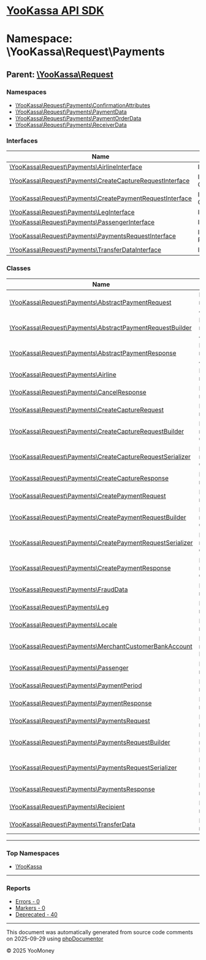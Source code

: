# [YooKassa API SDK](../home.md)

# Namespace: \YooKassa\Request\Payments

## Parent: [\YooKassa\Request](../namespaces/yookassa-request.md)

### Namespaces

* [\YooKassa\Request\Payments\ConfirmationAttributes](../namespaces/yookassa-request-payments-confirmationattributes.md)
* [\YooKassa\Request\Payments\PaymentData](../namespaces/yookassa-request-payments-paymentdata.md)
* [\YooKassa\Request\Payments\PaymentOrderData](../namespaces/yookassa-request-payments-paymentorderdata.md)
* [\YooKassa\Request\Payments\ReceiverData](../namespaces/yookassa-request-payments-receiverdata.md)

### Interfaces

| Name | Summary |
| ---- | ------- |
| [\YooKassa\Request\Payments\AirlineInterface](../classes/YooKassa-Request-Payments-AirlineInterface.md) | Interface Airline. |
| [\YooKassa\Request\Payments\CreateCaptureRequestInterface](../classes/YooKassa-Request-Payments-CreateCaptureRequestInterface.md) | Interface CreateCaptureRequestInterface. |
| [\YooKassa\Request\Payments\CreatePaymentRequestInterface](../classes/YooKassa-Request-Payments-CreatePaymentRequestInterface.md) | Interface CreatePaymentRequestInterface. |
| [\YooKassa\Request\Payments\LegInterface](../classes/YooKassa-Request-Payments-LegInterface.md) | Interface PassengerInterface. |
| [\YooKassa\Request\Payments\PassengerInterface](../classes/YooKassa-Request-Payments-PassengerInterface.md) | Interface PassengerInterface. |
| [\YooKassa\Request\Payments\PaymentsRequestInterface](../classes/YooKassa-Request-Payments-PaymentsRequestInterface.md) | Interface PaymentsRequestInterface. |
| [\YooKassa\Request\Payments\TransferDataInterface](../classes/YooKassa-Request-Payments-TransferDataInterface.md) | Interface TransferDataInterface. |

### Classes

| Name | Summary |
| ---- | ------- |
| [\YooKassa\Request\Payments\AbstractPaymentRequest](../classes/YooKassa-Request-Payments-AbstractPaymentRequest.md) | Класс, представляющий модель AbstractPaymentRequest. |
| [\YooKassa\Request\Payments\AbstractPaymentRequestBuilder](../classes/YooKassa-Request-Payments-AbstractPaymentRequestBuilder.md) | Класс, представляющий модель AbstractPaymentRequestBuilder. |
| [\YooKassa\Request\Payments\AbstractPaymentResponse](../classes/YooKassa-Request-Payments-AbstractPaymentResponse.md) | Класс, представляющий модель AbstractPaymentResponse. |
| [\YooKassa\Request\Payments\Airline](../classes/YooKassa-Request-Payments-Airline.md) | Класс, представляющий модель Airline. |
| [\YooKassa\Request\Payments\CancelResponse](../classes/YooKassa-Request-Payments-CancelResponse.md) | Класс, представляющий модель CancelResponse. |
| [\YooKassa\Request\Payments\CreateCaptureRequest](../classes/YooKassa-Request-Payments-CreateCaptureRequest.md) | Класс, представляющий модель CreateCaptureRequest. |
| [\YooKassa\Request\Payments\CreateCaptureRequestBuilder](../classes/YooKassa-Request-Payments-CreateCaptureRequestBuilder.md) | Класс, представляющий модель CreateCaptureRequestBuilder. |
| [\YooKassa\Request\Payments\CreateCaptureRequestSerializer](../classes/YooKassa-Request-Payments-CreateCaptureRequestSerializer.md) | Класс, представляющий модель CreateCaptureRequestSerializer. |
| [\YooKassa\Request\Payments\CreateCaptureResponse](../classes/YooKassa-Request-Payments-CreateCaptureResponse.md) | Класс, представляющий модель CreateCaptureResponse. |
| [\YooKassa\Request\Payments\CreatePaymentRequest](../classes/YooKassa-Request-Payments-CreatePaymentRequest.md) | Класс, представляющий модель CreateCaptureRequest. |
| [\YooKassa\Request\Payments\CreatePaymentRequestBuilder](../classes/YooKassa-Request-Payments-CreatePaymentRequestBuilder.md) | Класс, представляющий модель CreatePaymentRequestBuilder. |
| [\YooKassa\Request\Payments\CreatePaymentRequestSerializer](../classes/YooKassa-Request-Payments-CreatePaymentRequestSerializer.md) | Класс, представляющий модель CreatePaymentRequestSerializer. |
| [\YooKassa\Request\Payments\CreatePaymentResponse](../classes/YooKassa-Request-Payments-CreatePaymentResponse.md) | Класс, представляющий модель CreatePaymentResponse. |
| [\YooKassa\Request\Payments\FraudData](../classes/YooKassa-Request-Payments-FraudData.md) | Класс, представляющий модель FraudData. |
| [\YooKassa\Request\Payments\Leg](../classes/YooKassa-Request-Payments-Leg.md) | Класс, представляющий модель Leg. |
| [\YooKassa\Request\Payments\Locale](../classes/YooKassa-Request-Payments-Locale.md) | Класс, представляющий модель Locale. |
| [\YooKassa\Request\Payments\MerchantCustomerBankAccount](../classes/YooKassa-Request-Payments-MerchantCustomerBankAccount.md) | Класс, представляющий модель MerchantCustomerBankAccount. |
| [\YooKassa\Request\Payments\Passenger](../classes/YooKassa-Request-Payments-Passenger.md) | Класс, представляющий модель PaymentsRequest. |
| [\YooKassa\Request\Payments\PaymentPeriod](../classes/YooKassa-Request-Payments-PaymentPeriod.md) | Класс, представляющий модель PaymentPeriod. |
| [\YooKassa\Request\Payments\PaymentResponse](../classes/YooKassa-Request-Payments-PaymentResponse.md) | Класс, представляющий модель PaymentResponse. |
| [\YooKassa\Request\Payments\PaymentsRequest](../classes/YooKassa-Request-Payments-PaymentsRequest.md) | Класс, представляющий модель PaymentsRequest. |
| [\YooKassa\Request\Payments\PaymentsRequestBuilder](../classes/YooKassa-Request-Payments-PaymentsRequestBuilder.md) | Класс, представляющий модель PaymentsRequestBuilder. |
| [\YooKassa\Request\Payments\PaymentsRequestSerializer](../classes/YooKassa-Request-Payments-PaymentsRequestSerializer.md) | Класс, представляющий модель PaymentsRequestSerializer. |
| [\YooKassa\Request\Payments\PaymentsResponse](../classes/YooKassa-Request-Payments-PaymentsResponse.md) | Класс, представляющий модель PaymentsResponse. |
| [\YooKassa\Request\Payments\Recipient](../classes/YooKassa-Request-Payments-Recipient.md) | Класс, представляющий модель Recipient. |
| [\YooKassa\Request\Payments\TransferData](../classes/YooKassa-Request-Payments-TransferData.md) | Класс, представляющий модель Transfer. |

---

### Top Namespaces

* [\YooKassa](../namespaces/yookassa.md)

---

### Reports
* [Errors - 0](../reports/errors.md)
* [Markers - 0](../reports/markers.md)
* [Deprecated - 40](../reports/deprecated.md)

---

This document was automatically generated from source code comments on 2025-09-29 using [phpDocumentor](http://www.phpdoc.org/)

&copy; 2025 YooMoney